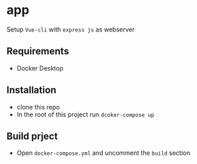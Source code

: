 # app

Setup `Vue-cli` with `express js` as webserver

## Requirements

* Docker Desktop

## Installation

* clone this repo
* In the root of this project run `dcoker-compose up`

## Build prject

* Open `docker-compose.yml` and uncomment the `build` section
